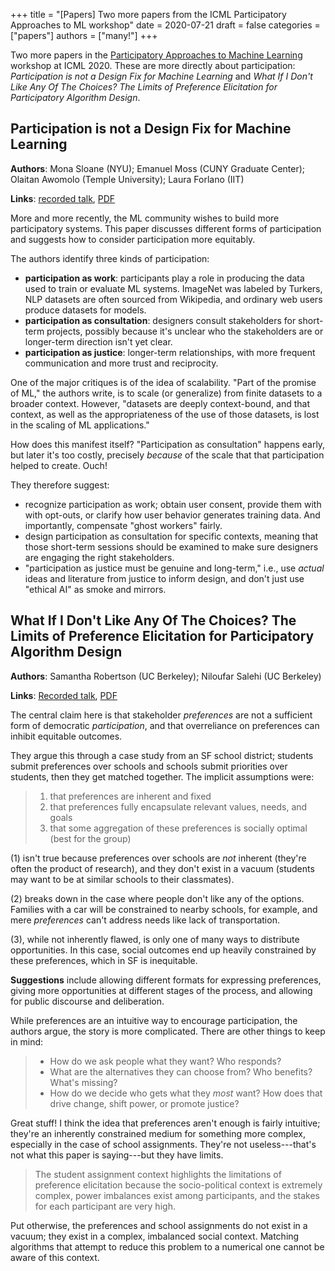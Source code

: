 +++
title = "[Papers] Two more papers from the ICML Participatory Approaches to ML workshop"
date = 2020-07-21
draft = false
categories = ["papers"]
authors = ["many!"]
+++

Two more papers in the [Participatory Approaches to Machine Learning](https://participatoryml.github.io/) workshop at ICML 2020. These are more directly about participation: *Participation is not a Design Fix for Machine Learning* and *What If I Don't Like Any Of The Choices? The Limits of Preference Elicitation for Participatory Algorithm Design*.

<!--more-->

## Participation is not a Design Fix for Machine Learning
**Authors**: Mona Sloane (NYU); Emanuel Moss (CUNY Graduate Center); Olaitan Awomolo (Temple University); Laura Forlano (IIT)

**Links**: [recorded talk](https://www.dropbox.com/s/up7k3hq7p2ko5us/ICLM%20Presentation.mov?dl=0), [PDF](https://arxiv.org/ftp/arxiv/papers/2007/2007.02423.pdf)

More and more recently, the ML community wishes to build more participatory systems. This paper discusses different forms of participation and suggests how to consider participation more equitably.

The authors identify three kinds of participation:
 * **participation as work**: participants play a role in producing the data used to train or evaluate ML systems. ImageNet was labeled by Turkers, NLP datasets are often sourced from Wikipedia, and ordinary web users produce datasets for models. 
 * **participation as consultation**: designers consult stakeholders for short-term projects, possibly because it's unclear who the stakeholders are or longer-term direction isn't yet clear.
 * **participation as justice**: longer-term relationships, with more frequent communication and more trust and reciprocity. 

One of the major critiques is of the idea of scalability. "Part of the promise of ML," the authors write, is to scale (or generalize) from finite datasets to a broader context. However, "datasets are deeply context-bound, and that context, as well as the appropriateness of the use of those datasets, is lost in the scaling of ML applications."

How does this manifest itself? "Participation as consultation" happens early, but later it's too costly, precisely *because* of the scale that that participation helped to create. Ouch!

They therefore suggest:
 * recognize participation as work; obtain user consent, provide them with with opt-outs, or clarify how user behavior generates training data. And importantly, compensate "ghost workers" fairly.
 * design participation as consultation for specific contexts, meaning that those short-term sessions should be examined to make sure designers are engaging the right stakeholders.
 * "participation as justice must be genuine and long-term," i.e., use *actual* ideas and literature from justice to inform design, and don't just use "ethical AI" as smoke and mirrors.


## What If I Don't Like Any Of The Choices? The Limits of Preference Elicitation for Participatory Algorithm Design 
**Authors**: Samantha Robertson (UC Berkeley); Niloufar Salehi (UC Berkeley)

**Links**: [Recorded talk](https://www.youtube.com/watch?v=t2YAF1L0vRw&feature=youtu.be), [PDF](https://srobert4.github.io/files/limits_of_prefs.pdf)

The central claim here is that stakeholder *preferences* are not a sufficient form of democratic *participation*, and that overreliance on preferences can inhibit equitable outcomes.

They argue this through a case study from an SF school district; students submit preferences over schools and schools submit priorities over students, then they get matched together. The implicit assumptions were:

 > 1. that preferences are inherent and fixed
 > 2. that preferences fully encapsulate relevant values, needs, and goals
 > 3. that some aggregation of these preferences is socially optimal (best for the group)

(1) isn't true because preferences over schools are *not* inherent (they're often the product of research), and they don't exist in a vacuum (students may want to be at similar schools to their classmates).

(2) breaks down in the case where people don't like any of the options. Families with a car will be constrained to nearby schools, for example, and mere *preferences* can't address needs like lack of transportation.

(3), while not inherently flawed, is only one of many ways to distribute opportunities. In this case, social outcomes end up heavily constrained by these preferences, which in SF is inequitable.

**Suggestions** include allowing different formats for expressing preferences, giving more opportunities at different stages of the process, and allowing for public discourse and deliberation.

While preferences are an intuitive way to encourage participation, the authors argue, the story is more complicated. There are other things to keep in mind:
 > * How do we ask people what they want? Who responds?
 > * What are the alternatives they can choose from? Who benefits? What's missing?
 > * How do we decide who gets what they *most* want? How does that drive change, shift power, or promote justice? 

Great stuff! I think the idea that preferences aren't enough is fairly intuitive; they're an inherently constrained medium for something more complex, especially in the case of school assignments. They're not useless---that's not what this paper is saying---but they have limits.

> The student assignment context highlights the limitations of preference elicitation because the socio-political context is extremely complex, power imbalances exist among participants, and the stakes for each participant are very high.

Put otherwise, the preferences and school assignments do not exist in a vacuum; they exist in a complex, imbalanced social context. Matching algorithms that attempt to reduce this problem to a numerical one cannot be aware of this context.

